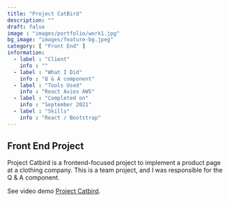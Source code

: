 ```yaml
---
title: "Project CatBird"
description: ""
draft: false
image : "images/portfolio/work1.jpg"
bg_image: "images/feature-bg.jpeg"
category: [ "Front End" ]
information:
  - label : "Client"
    info : ""
  - label : "What I Did"
    info : "Q & A component"
  - label : "Tools Used"
    info : "React Axios AWS"
  - label : "Completed on"
    info : "September 2021"
  - label : "Skills"
    info : "React / Bootstrap"
---
```


## Front End Project

Project Catbird is a frontend-focused project to implement a product page at a clothing company. This is a team project, and I was responsible for the Q & A component.

See video demo [Project Catbird](https://www.youtube.com/watch?v=zmxezIfgEVM "FrontEndProject").